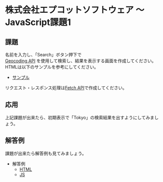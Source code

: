 # 株式会社エプコットソフトウェア ～ JavaScript課題1

## 課題

名前を入力し、「Search」ボタン押下で  
[Geocoding API](https://open-meteo.com/en/docs/geocoding-api) を使用して検索し、結果を表示する画面を作成してください。  
HTMLは以下のサンプルを参考にしてください。

- [サンプル](./sample.html)

リクエスト・レスポンス処理は[Fetch API](https://developer.mozilla.org/ja/docs/Web/API/Fetch_API)で作成してください。

## 応用

上記課題が出来たら、初期表示で「Tokyo」の検索結果を出すようにしてみましょう。  

## 解答例

課題が出来たら解答例も見てみましょう。

- 解答例
  - [HTML](./example-answer/index.html)
  - [JS](./example-answer/exercises-01.js)
